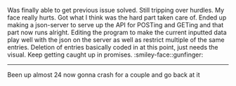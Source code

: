 Was finally able to get previous issue solved.
Still tripping over hurdles. My face really hurts.
Got what I think was the hard part taken care of.
Ended up making a json-server to serve up the API for POSTing and GETing and that part now runs alright.
Editing the program to make the current inputted data play well with the json on the server as well as restrict multiple 
of the same entries. Deletion of entries basically coded in at this point, just needs the visual.
Keep getting caught up in promises. :smiley-face::gunfinger:


---
Been up almost 24 now gonna crash for a couple and go back at it
